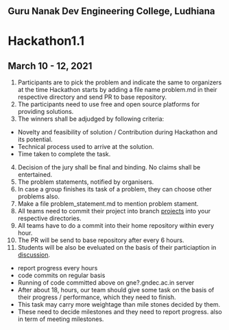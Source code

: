 ## Guru Nanak Dev Engineering College, Ludhiana
# Hackathon1.1
## March 10 - 12, 2021

1. Participants are to pick the problem and indicate the same to organizers at the time Hackathon starts by adding a file name problem.md in their respective directory and send PR to base repository.
2. The participants need to use free and open source platforms for providing solutions.
3. The winners shall be adjudged by following criteria:
  - Novelty and feasibility of solution / Contribution during Hackathon and its potential.
  - Technical process used to arrive at the solution.
  - Time taken to complete the task.
4. Decision of the jury shall be final and binding. No claims shall be entertained.
5. The problem statements, notified by organisers.
6. In case a group finishes its task of a problem, they can choose other problems also.
7. Make a file problem_statement.md to mention problem stament.
8. All teams need to commit their project into branch [projects](https://github.com/Computer-Science-and-Engineering-GNDEC/Hackathon-1.1/) into your respective directories.
9. All teams have to do a commit into their home repository within every hour. 
10. The PR will be send to base repository after every 6 hours. 
11. Students will be also be eveluated on the basis of their particiaption in [discussion](https://github.com/Computer-Science-and-Engineering-GNDEC/Hackathon-1.1/discussions).



- report progress every hours
- code commits on regular basis
- Running of code committed above on gne?.gndec.ac.in server
- After about 18, hours, our team should give some task on the basis of their  progress / performance, which they need to finish.
- This task may carry more weightage than mile stones decided by them.
- These need to decide milestones and they need to report progress. also in term of meeting milestones.
